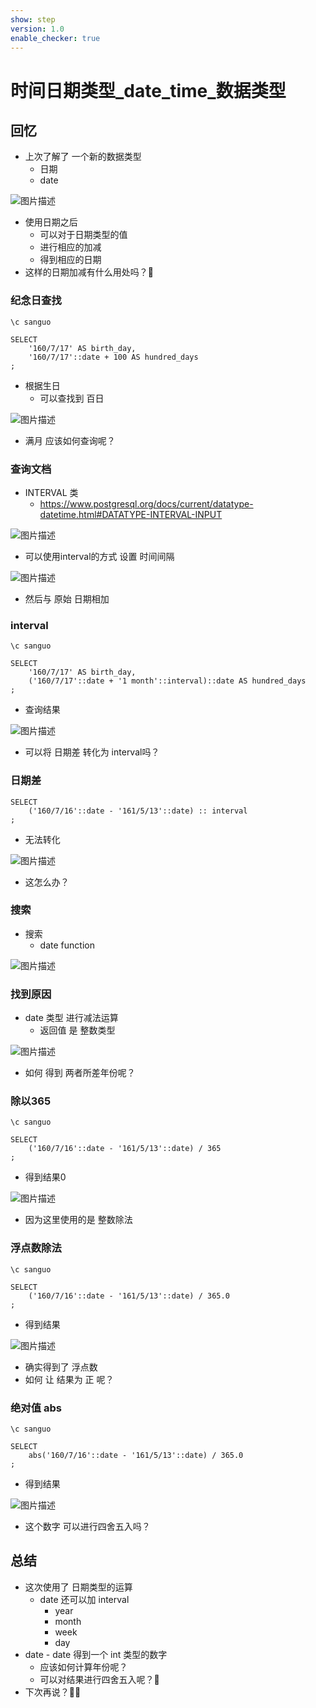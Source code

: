 ```yaml
---
show: step
version: 1.0
enable_checker: true
---
```


#   时间日期类型_date_time_数据类型 
 

##  回忆

- 上次了解了 一个新的数据类型
	- 日期
	- date

![图片描述](https://doc.shiyanlou.com/courses/uid1190679-20230901-1693572206453)

- 使用日期之后 
	- 可以对于日期类型的值
	- 进行相应的加减
	- 得到相应的日期
- 这样的日期加减有什么用处吗？🤔

### 纪念日查找

```
\c sanguo

SELECT
	'160/7/17' AS birth_day,
	'160/7/17'::date + 100 AS hundred_days
;
```

- 根据生日 
	- 可以查找到 百日

![图片描述](https://doc.shiyanlou.com/courses/uid1190679-20230902-1693618177056)

- 满月 应该如何查询呢？

### 查询文档

- INTERVAL 类 
	- https://www.postgresql.org/docs/current/datatype-datetime.html#DATATYPE-INTERVAL-INPUT

![图片描述](https://doc.shiyanlou.com/courses/uid1190679-20230902-1693618644641)

- 可以使用interval的方式 设置 时间间隔

![图片描述](https://doc.shiyanlou.com/courses/uid1190679-20230902-1693618619016)

- 然后与 原始 日期相加

### interval


```
\c sanguo

SELECT
	'160/7/17' AS birth_day,
	('160/7/17'::date + '1 month'::interval)::date AS hundred_days
;
```

- 查询结果

![图片描述](https://doc.shiyanlou.com/courses/uid1190679-20230902-1693618581975)

- 可以将 日期差 转化为 interval吗？

### 日期差

```
SELECT 
	('160/7/16'::date - '161/5/13'::date) :: interval
;
```

- 无法转化

![图片描述](https://doc.shiyanlou.com/courses/uid1190679-20230902-1693619394081)

- 这怎么办？

### 搜索

- 搜索 
	- date function

![图片描述](https://doc.shiyanlou.com/courses/uid1190679-20230902-1693622506982)

### 找到原因

- date 类型 进行减法运算
	- 返回值 是 整数类型

![图片描述](https://doc.shiyanlou.com/courses/uid1190679-20230902-1693622532891)

- 如何 得到 两者所差年份呢？

### 除以365

```
\c sanguo

SELECT 
	('160/7/16'::date - '161/5/13'::date) / 365
;
```

- 得到结果0

![图片描述](https://doc.shiyanlou.com/courses/uid1190679-20230902-1693622975712)

- 因为这里使用的是 整数除法

### 浮点数除法

```
\c sanguo

SELECT 
	('160/7/16'::date - '161/5/13'::date) / 365.0
;
```

- 得到结果

![图片描述](https://doc.shiyanlou.com/courses/uid1190679-20230902-1693623038791)

- 确实得到了 浮点数
- 如何 让 结果为 正 呢？

### 绝对值 abs

```
\c sanguo

SELECT 
	abs('160/7/16'::date - '161/5/13'::date) / 365.0
;
```

- 得到结果

![图片描述](https://doc.shiyanlou.com/courses/uid1190679-20230902-1693623110041)

- 这个数字 可以进行四舍五入吗？

## 总结

- 这次使用了 日期类型的运算
	- date 还可以加 interval
		- year
		- month
		- week
		- day
- date - date 得到一个 int 类型的数字
	- 应该如何计算年份呢？
	- 可以对结果进行四舍五入呢？🤔
- 下次再说？👋🏻
